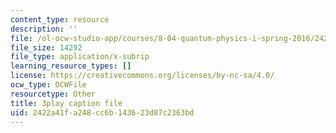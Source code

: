 ```yaml
---
content_type: resource
description: ''
file: /ol-ocw-studio-app/courses/8-04-quantum-physics-i-spring-2016/2422a41fa248cc6b143623d87c2363bd_i-bP2OkQxUI.srt
file_size: 14292
file_type: application/x-subrip
learning_resource_types: []
license: https://creativecommons.org/licenses/by-nc-sa/4.0/
ocw_type: OCWFile
resourcetype: Other
title: 3play caption file
uid: 2422a41f-a248-cc6b-1436-23d87c2363bd
---
```

